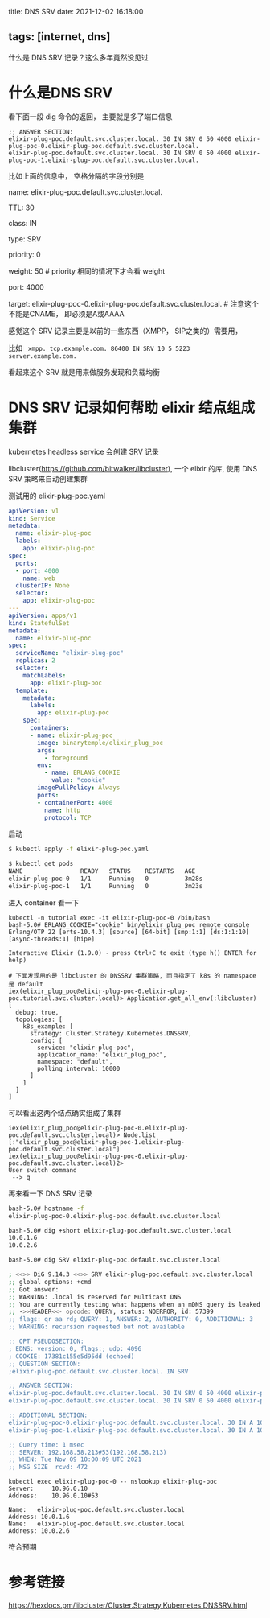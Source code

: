 title: DNS SRV
date: 2021-12-02 16:18:00

tags: [internet, dns]
---

什么是 DNS SRV 记录？这么多年竟然没见过

<!--more-->

# 什么是DNS SRV

看下面一段 dig 命令的返回， 主要就是多了端口信息

```
;; ANSWER SECTION:
elixir-plug-poc.default.svc.cluster.local. 30 IN SRV 0 50 4000 elixir-plug-poc-0.elixir-plug-poc.default.svc.cluster.local.
elixir-plug-poc.default.svc.cluster.local. 30 IN SRV 0 50 4000 elixir-plug-poc-1.elixir-plug-poc.default.svc.cluster.local.
```

比如上面的信息中， 空格分隔的字段分别是

name: elixir-plug-poc.default.svc.cluster.local.

TTL: 30

class: IN

type: SRV

priority: 0

weight: 50 # priority 相同的情况下才会看 weight

port: 4000

target: elixir-plug-poc-0.elixir-plug-poc.default.svc.cluster.local. # 注意这个不能是CNAME， 即必须是A或AAAA



感觉这个 SRV 记录主要是以前的一些东西（XMPP， SIP之类的）需要用，

比如 `_xmpp._tcp.example.com. 86400 IN SRV 10 5 5223 server.example.com.`

看起来这个 SRV 就是用来做服务发现和负载均衡



# DNS SRV 记录如何帮助 elixir 结点组成集群

kubernetes headless service 会创建 SRV 记录

libcluster(https://github.com/bitwalker/libcluster), 一个 elixir 的库, 使用 DNS SRV 策略来自动创建集群

测试用的 elixir-plug-poc.yaml

```yaml
apiVersion: v1
kind: Service
metadata:
  name: elixir-plug-poc
  labels:
    app: elixir-plug-poc
spec:
  ports:
  - port: 4000
    name: web
  clusterIP: None
  selector:
    app: elixir-plug-poc
---
apiVersion: apps/v1
kind: StatefulSet
metadata:
  name: elixir-plug-poc
spec:
  serviceName: "elixir-plug-poc"
  replicas: 2
  selector:
    matchLabels:
      app: elixir-plug-poc
  template:
    metadata:
      labels:
        app: elixir-plug-poc
    spec:
      containers:
      - name: elixir-plug-poc
        image: binarytemple/elixir_plug_poc
        args:
          - foreground
        env:
          - name: ERLANG_COOKIE
            value: "cookie"
        imagePullPolicy: Always
        ports:
        - containerPort: 4000
          name: http
          protocol: TCP
```

启动

```bash
$ kubectl apply -f elixir-plug-poc.yaml

$ kubectl get pods
NAME                READY   STATUS    RESTARTS   AGE
elixir-plug-poc-0   1/1     Running   0          3m28s
elixir-plug-poc-1   1/1     Running   0          3m23s
```

进入 container 看一下

```
kubectl -n tutorial exec -it elixir-plug-poc-0 /bin/bash
bash-5.0# ERLANG_COOKIE="cookie" bin/elixir_plug_poc remote_console
Erlang/OTP 22 [erts-10.4.3] [source] [64-bit] [smp:1:1] [ds:1:1:10] [async-threads:1] [hipe]

Interactive Elixir (1.9.0) - press Ctrl+C to exit (type h() ENTER for help)

# 下面发现用的是 libcluster 的 DNSSRV 集群策略, 而且指定了 k8s 的 namespace 是 default
iex(elixir_plug_poc@elixir-plug-poc-0.elixir-plug-poc.tutorial.svc.cluster.local)> Application.get_all_env(:libcluster)
[
  debug: true,
  topologies: [
    k8s_example: [
      strategy: Cluster.Strategy.Kubernetes.DNSSRV,
      config: [
        service: "elixir-plug-poc",
        application_name: "elixir_plug_poc",
        namespace: "default",
        polling_interval: 10000
      ]
    ]
  ]
]
```

可以看出这两个结点确实组成了集群

```
iex(elixir_plug_poc@elixir-plug-poc-0.elixir-plug-poc.default.svc.cluster.local)> Node.list
[:"elixir_plug_poc@elixir-plug-poc-1.elixir-plug-poc.default.svc.cluster.local"]
iex(elixir_plug_poc@elixir-plug-poc-0.elixir-plug-poc.default.svc.cluster.local)2>
User switch command
 --> q
```

再来看一下 DNS SRV 记录

```bash
bash-5.0# hostname -f
elixir-plug-poc-0.elixir-plug-poc.default.svc.cluster.local

bash-5.0# dig +short elixir-plug-poc.default.svc.cluster.local
10.0.1.6
10.0.2.6

bash-5.0# dig SRV elixir-plug-poc.default.svc.cluster.local

; <<>> DiG 9.14.3 <<>> SRV elixir-plug-poc.default.svc.cluster.local
;; global options: +cmd
;; Got answer:
;; WARNING: .local is reserved for Multicast DNS
;; You are currently testing what happens when an mDNS query is leaked to DNS
;; ->>HEADER<<- opcode: QUERY, status: NOERROR, id: 57399
;; flags: qr aa rd; QUERY: 1, ANSWER: 2, AUTHORITY: 0, ADDITIONAL: 3
;; WARNING: recursion requested but not available

;; OPT PSEUDOSECTION:
; EDNS: version: 0, flags:; udp: 4096
; COOKIE: 17381c155e5d95dd (echoed)
;; QUESTION SECTION:
;elixir-plug-poc.default.svc.cluster.local. IN SRV

;; ANSWER SECTION:
elixir-plug-poc.default.svc.cluster.local. 30 IN SRV 0 50 4000 elixir-plug-poc-0.elixir-plug-poc.default.svc.cluster.local.
elixir-plug-poc.default.svc.cluster.local. 30 IN SRV 0 50 4000 elixir-plug-poc-1.elixir-plug-poc.default.svc.cluster.local.

;; ADDITIONAL SECTION:
elixir-plug-poc-0.elixir-plug-poc.default.svc.cluster.local. 30	IN A 10.0.1.6
elixir-plug-poc-1.elixir-plug-poc.default.svc.cluster.local. 30	IN A 10.0.2.6

;; Query time: 1 msec
;; SERVER: 192.168.58.213#53(192.168.58.213)
;; WHEN: Tue Nov 09 10:00:09 UTC 2021
;; MSG SIZE  rcvd: 472
```

```
kubectl exec elixir-plug-poc-0 -- nslookup elixir-plug-poc
Server:		10.96.0.10
Address:	10.96.0.10#53

Name:	elixir-plug-poc.default.svc.cluster.local
Address: 10.0.1.6
Name:	elixir-plug-poc.default.svc.cluster.local
Address: 10.0.2.6
```
符合预期



# 参考链接

https://hexdocs.pm/libcluster/Cluster.Strategy.Kubernetes.DNSSRV.html
